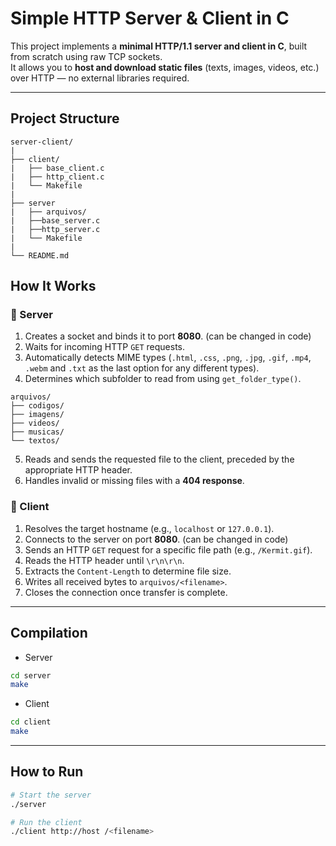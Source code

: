 # Simple HTTP Server & Client in C

This project implements a **minimal HTTP/1.1 server and client in C**, built from scratch using raw TCP sockets.  
It allows you to **host and download static files** (texts, images, videos, etc.) over HTTP — no external libraries required.

---

## Project Structure

```
server-client/
|
├── client/
|   ├── base_client.c
|   ├── http_client.c
|   └── Makefile
|
├── server
|   ├── arquivos/
|   ├──base_server.c
|   ├──http_server.c
|   └── Makefile
|
└── README.md

```

## How It Works

### 🔹 Server

1. Creates a socket and binds it to port **8080**. (can be changed in code)
2. Waits for incoming HTTP `GET` requests.
3. Automatically detects MIME types (`.html`, `.css`, `.png`, `.jpg`, `.gif`, `.mp4`, `.webm` and `.txt` as the last option for any different types).
4. Determines which subfolder to read from using `get_folder_type()`.
```
arquivos/
├── codigos/
├── imagens/
├── videos/
├── musicas/
└── textos/
```
5. Reads and sends the requested file to the client, preceded by the appropriate HTTP header.  
6. Handles invalid or missing files with a **404 response**.

### 🔹 Client

1. Resolves the target hostname (e.g., `localhost` or `127.0.0.1`).  
2. Connects to the server on port **8080**. (can be changed in code)
3. Sends an HTTP `GET` request for a specific file path (e.g., `/Kermit.gif`).  
4. Reads the HTTP header until `\r\n\r\n`.  
5. Extracts the `Content-Length` to determine file size.  
6. Writes all received bytes to `arquivos/<filename>`.  
7. Closes the connection once transfer is complete.

---

## Compilation

- Server
```bash
cd server
make
```

- Client

```bash
cd client
make
```

---

## How to Run
```bash
# Start the server
./server

# Run the client
./client http://host /<filename>
```